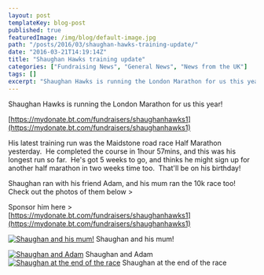 ```yaml
---
layout: post
templateKey: blog-post
published: true
featuredImage: /img/blog/default-image.jpg
path: "/posts/2016/03/shaughan-hawks-training-update/"
date: "2016-03-21T14:19:14Z"
title: "Shaughan Hawks training update"
categories: ["Fundraising News", "General News", "News from the UK"]
tags: []
excerpt: "Shaughan Hawks is running the London Marathon for us this year"
---
```


Shaughan Hawks is running the London Marathon for us this year!

[https://mydonate.bt.com/fundraisers/shaughanhawks1](https://mydonate.bt.com/fundraisers/shaughanhawks1)

His latest training run was the Maidstone road race Half Marathon yesterday.  He completed the course in 1hour 57mins, and this was his longest run so far.  He's got 5 weeks to go, and thinks he might sign up for another half marathon in two weeks time too.  That'll be on his birthday!

Shaughan ran with his friend Adam, and his mum ran the 10k race too!  Check out the photos of them below >

Sponsor him here > [https://mydonate.bt.com/fundraisers/shaughanhawks1](https://mydonate.bt.com/fundraisers/shaughanhawks1)

[![Shaughan and his mum!](https://f000.backblazeb2.com/file/avm-wp-uploads/2016/03/IMG-20160320-WA0001-225x300.jpg)](https://f000.backblazeb2.com/file/avm-wp-uploads/2016/03/IMG-20160320-WA0001.jpg) Shaughan and his mum!

[![Shaughan and Adam](https://f000.backblazeb2.com/file/avm-wp-uploads/2016/03/IMG-20160320-WA0004-225x300.jpg)](https://f000.backblazeb2.com/file/avm-wp-uploads/2016/03/IMG-20160320-WA0004.jpg) Shaughan and Adam   [![Shaughan at the end of the race](https://f000.backblazeb2.com/file/avm-wp-uploads/2016/03/IMG-20160320-WA0007-225x300.jpg)](https://f000.backblazeb2.com/file/avm-wp-uploads/2016/03/IMG-20160320-WA0007.jpg) Shaughan at the end of the race
